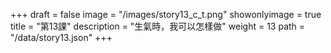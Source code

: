 +++
draft = false 
image = "/images/story13_c_t.png" 
showonlyimage = true 
title = "第13課" 
description = "生氣時，我可以怎樣做"
weight = 13 
path = "/data/story13.json" 
+++
